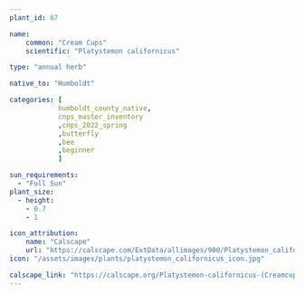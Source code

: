 ```yaml
---
plant_id: 67

name: 
    common: "Cream Cups"  
    scientific: "Platystemon californicus" 

type: "annual herb"

native_to: "Humboldt"

categories: [ 
            humboldt_county_native, 
            cnps_master_inventory
            ,cnps_2022_spring
            ,butterfly
            ,bee
            ,beginner
            ]

sun_requirements:
  - "Full Sun"
plant_size:
  - height: 
    - 0.7
    - 1

icon_attribution: 
    name: "Calscape"
    url: "https://calscape.com/ExtData/allimages/900/Platystemon_californicus_900_67.jpg" 
icon: "/assets/images/plants/platystemon_californicus_icon.jpg"

calscape_link: "https://calscape.org/Platystemon-californicus-(Creamcups)"
---
```


